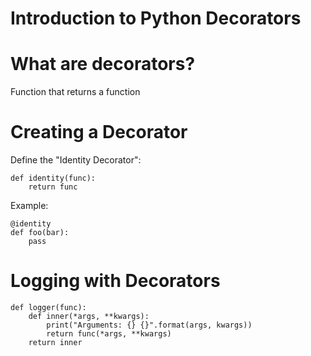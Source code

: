 Introduction to Python Decorators
=================================

# What are decorators?

Function that returns a function

# Creating a Decorator

Define the "Identity Decorator":

    def identity(func):
        return func

Example:

    @identity
    def foo(bar):
        pass

# Logging with Decorators

    def logger(func):
        def inner(*args, **kwargs):
            print("Arguments: {} {}".format(args, kwargs))
            return func(*args, **kwargs)
        return inner
        
